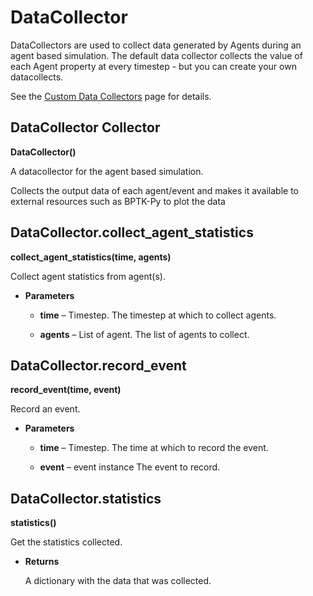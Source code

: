 # DataCollector

DataCollectors are used to collect data generated by Agents during an agent based simulation. The default data collector collects the value of each Agent property at every timestep - but you can create your own datacollects.

See the [Custom Data Collectors](/abm/custom_datacollectors/custom_datacollectors.ipynb) page for details.

## DataCollector Collector

**DataCollector()**

A datacollector for the agent based simulation.

Collects the output data of each agent/event and makes it available to external resources such as BPTK-Py to plot the data
## DataCollector.collect_agent_statistics

**collect_agent_statistics(time, agents)**

Collect agent statistics from agent(s).


* **Parameters**

    * **time** – Timestep. The timestep at which to collect agents.

    * **agents** – List of agent. The list of agents to collect.

## DataCollector.record_event

**record_event(time, event)**

Record an event.


* **Parameters**

    
    * **time** – Timestep.
    The time at which to record the event.


    * **event** – event instance
    The event to record.



## DataCollector.statistics

**statistics()**

Get the statistics collected.


* **Returns**

    A dictionary with the data that was collected.

